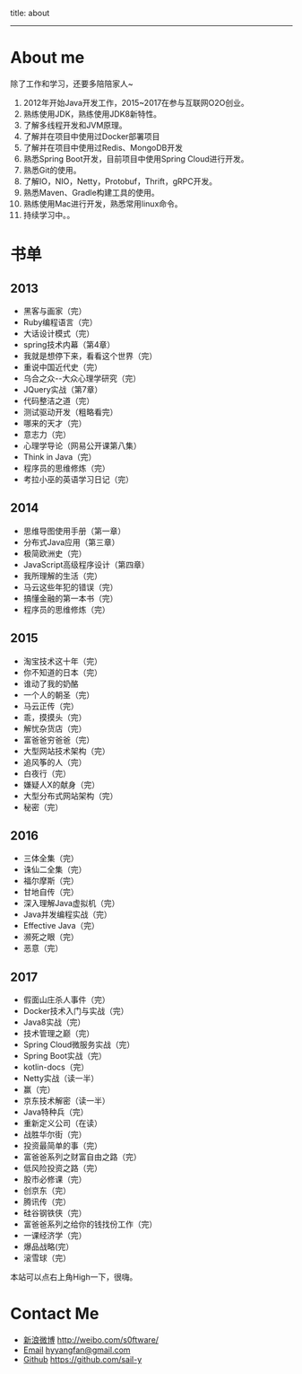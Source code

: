 title: about

---

# About me

除了工作和学习，还要多陪陪家人~

1. 2012年开始Java开发工作，2015~2017在参与互联网O2O创业。
2. 熟练使用JDK，熟练使用JDK8新特性。
3. 了解多线程开发和JVM原理。
4. 了解并在项目中使用过Docker部署项目
5. 了解并在项目中使用过Redis、MongoDB开发
6. 熟悉Spring Boot开发，目前项目中使用Spring Cloud进行开发。
7. 熟悉Git的使用。
8. 了解IO，NIO，Netty，Protobuf，Thrift，gRPC开发。
9. 熟悉Maven、Gradle构建工具的使用。
10. 熟练使用Mac进行开发，熟悉常用linux命令。
11. 持续学习中。。

# 书单

## 2013

* 黑客与画家（完）
* Ruby编程语言（完）
* 大话设计模式（完）
* spring技术内幕（第4章）
* 我就是想停下来，看看这个世界（完）
* 重说中国近代史（完）
* 乌合之众--大众心理学研究（完）
* JQuery实战（第7章）
* 代码整洁之道（完）
* 测试驱动开发（粗略看完）
* 哪来的天才（完）
* 意志力（完）
* 心理学导论（网易公开课第八集）
* Think in Java（完）
* 程序员的思维修炼（完）
* 考拉小巫的英语学习日记（完）

## 2014

* 思维导图使用手册（第一章）
* 分布式Java应用（第三章）
* 极简欧洲史（完）
* JavaScript高级程序设计（第四章）
* 我所理解的生活（完）
* 马云这些年犯的错误（完）
* 搞懂金融的第一本书（完）
* 程序员的思维修炼（完）

## 2015

* 淘宝技术这十年（完）
* 你不知道的日本（完）
* 谁动了我的奶酪
* 一个人的朝圣（完）
* 马云正传（完）
* 乖，摸摸头（完）
* 解忧杂货店（完）
* 富爸爸穷爸爸（完）
* 大型网站技术架构（完）
* 追风筝的人（完）
* 白夜行（完）
* 嫌疑人X的献身（完）
* 大型分布式网站架构（完）
* 秘密（完）


## 2016

* 三体全集（完）
* 诛仙二全集（完）
* 福尔摩斯（完）
* 甘地自传（完）
* 深入理解Java虚拟机（完）
* Java并发编程实战（完）
* Effective Java（完）
* 濒死之眼（完）
* 恶意（完）

## 2017

* 假面山庄杀人事件（完）
* Docker技术入门与实战（完）
* Java8实战（完）
* 技术管理之巅（完）
* Spring Cloud微服务实战（完）
* Spring Boot实战（完）
* kotlin-docs（完）
* Netty实战（读一半）
* 赢（完）
* 京东技术解密（读一半）
* Java特种兵（完）
* 重新定义公司（在读）
* 战胜华尔街（完）
* 投资最简单的事（完）
* 富爸爸系列之财富自由之路（完）
* 低风险投资之路（完）
* 股市必修课（完）
* 创京东（完）
* 腾讯传（完）
* 硅谷钢铁侠（完）
* 富爸爸系列之给你的钱找份工作（完）
* 一课经济学（完）
* 爆品战略(完）
* 滚雪球（完）

本站可以点右上角High一下，很嗨。

# Contact Me

* [新浪微博](http://weibo.com/s0ftware/) http://weibo.com/s0ftware/
* [Email](mailto:hyyangfan@gmail.com)  hyyangfan@gmail.com
* [Github](https://github.com/sail-y) https://github.com/sail-y